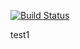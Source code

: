 [![Build Status](https://travis-ci.org/yaniswang/HTMLHint-test.svg)](https://travis-ci.org/yaniswang/HTMLHint-test)

test1